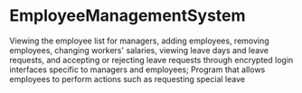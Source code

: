 # EmployeeManagementSystem
Viewing the employee list for managers, adding employees, removing employees, changing workers' salaries, viewing leave days and leave requests, and accepting or rejecting leave requests through encrypted login interfaces specific to managers and employees; Program that allows employees to perform actions such as requesting special leave
